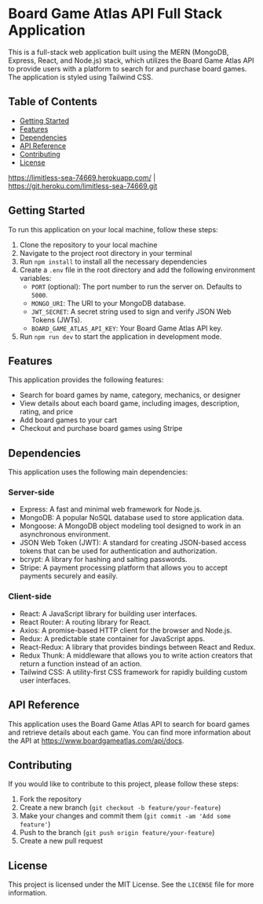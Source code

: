 Board Game Atlas API Full Stack Application
===========================================

This is a full-stack web application built using the MERN (MongoDB, Express, React, and Node.js) stack, which utilizes the Board Game Atlas API to provide users with a platform to search for and purchase board games. The application is styled using Tailwind CSS.

Table of Contents
-----------------

-   [Getting Started](#getting-started)
-   [Features](#features)
-   [Dependencies](#dependencies)
-   [API Reference](#api-reference)
-   [Contributing](#contributing)
-   [License](#license)

https://limitless-sea-74669.herokuapp.com/ | https://git.heroku.com/limitless-sea-74669.git

Getting Started
---------------

To run this application on your local machine, follow these steps:

1.  Clone the repository to your local machine
2.  Navigate to the project root directory in your terminal
3.  Run `npm install` to install all the necessary dependencies
4.  Create a `.env` file in the root directory and add the following environment variables:
    -   `PORT` (optional): The port number to run the server on. Defaults to `5000`.
    -   `MONGO_URI`: The URI to your MongoDB database.
    -   `JWT_SECRET`: A secret string used to sign and verify JSON Web Tokens (JWTs).
    -   `BOARD_GAME_ATLAS_API_KEY`: Your Board Game Atlas API key.
5.  Run `npm run dev` to start the application in development mode.

Features
--------

This application provides the following features:

-   Search for board games by name, category, mechanics, or designer
-   View details about each board game, including images, description, rating, and price
-   Add board games to your cart
-   Checkout and purchase board games using Stripe

Dependencies
------------

This application uses the following main dependencies:

### Server-side

-   Express: A fast and minimal web framework for Node.js.
-   MongoDB: A popular NoSQL database used to store application data.
-   Mongoose: A MongoDB object modeling tool designed to work in an asynchronous environment.
-   JSON Web Token (JWT): A standard for creating JSON-based access tokens that can be used for authentication and authorization.
-   bcrypt: A library for hashing and salting passwords.
-   Stripe: A payment processing platform that allows you to accept payments securely and easily.

### Client-side

-   React: A JavaScript library for building user interfaces.
-   React Router: A routing library for React.
-   Axios: A promise-based HTTP client for the browser and Node.js.
-   Redux: A predictable state container for JavaScript apps.
-   React-Redux: A library that provides bindings between React and Redux.
-   Redux Thunk: A middleware that allows you to write action creators that return a function instead of an action.
-   Tailwind CSS: A utility-first CSS framework for rapidly building custom user interfaces.

API Reference
-------------

This application uses the Board Game Atlas API to search for board games and retrieve details about each game. You can find more information about the API at <https://www.boardgameatlas.com/api/docs>.

Contributing
------------

If you would like to contribute to this project, please follow these steps:

1.  Fork the repository
2.  Create a new branch (`git checkout -b feature/your-feature`)
3.  Make your changes and commit them (`git commit -am 'Add some feature'`)
4.  Push to the branch (`git push origin feature/your-feature`)
5.  Create a new pull request

License
-------

This project is licensed under the MIT License. See the `LICENSE` file for more information.
